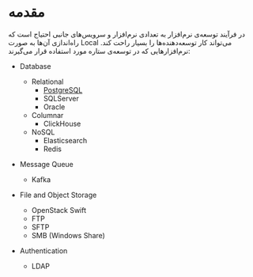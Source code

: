 # مقدمه

در فرآیند توسعه‌ی نرم‌افزار به تعدادی نرم‌افزار و سرویس‌های جانبی احتیاج است که راه‌اندازی آن‌ها به صورت
Local
می‌تواند کار توسعه‌دهنده‌ها را بسیار راحت کند. نرم‌افزارهایی که در توسعه‌ی ستاره مورد استفاده قرار می‌گیرند:

- Database
  - Relational
    - [PostgreSQL](./Database/Relational/PostgreSQL)
    - SQLServer
    - Oracle
  - Columnar
    - ClickHouse
  - NoSQL
    - Elasticsearch
    - Redis

- Message Queue
  - Kafka

- File and Object Storage
  - OpenStack Swift
  - FTP
  - SFTP
  - SMB (Windows Share)

- Authentication
  - LDAP